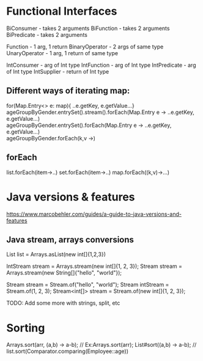 
# Functional Interfaces
BiConsumer   - takes 2 arguments
BiFunction	- takes 2 arguments
BiPredicate	- takes 2 arguments

Function		- 1 arg, 1 return
BinaryOperator	- 2 args of same type
UnaryOperator	- 1 arg, 1 return of same type

IntConsumer	- arg of Int type
IntFunction	- arg of Int type
IntPredicate	- arg of Int type
IntSupplier	- return of Int type


## Different ways of iterating map:
for(Map.Entry<> e: map){ ..e.getKey, e.getValue...}
ageGroupByGender.entrySet().stream().forEach(Map.Entry e -> ..e.getKey, e.getValue...)   
ageGroupByGender.entrySet().forEach(Map.Entry e -> ..e.getKey, e.getValue...)            
ageGroupByGender.forEach(k,v ->)   

## forEach
list.forEach(item->..)
set.forEach(item->..)
map.forEach((k,v)->...)


# Java versions & features
https://www.marcobehler.com/guides/a-guide-to-java-versions-and-features 


## Java stream, arrays conversions
List list        = Arrays.asList(new int[]{1,2,3})

IntStream stream      = Arrays.stream(new int[]{1, 2, 3});
Stream<String> stream = Arrays.stream(new String[]{"hello", "world"});

Stream<String> stream         = Stream.of("hello", "world");
Stream<Integer> intStream     = Stream.of(1, 2, 3);
Stream<int[]> stream          = Stream.of(new int[]{1, 2, 3});

TODO: Add some more with strings, split, etc



# Sorting
Arrays.sort(arr, (a,b) -> a-b); // Ex:Arrays.sort(arr);
List#sort((a,b) -> a-b); // list.sort(Comparator.comparing(Employee::age))


